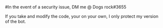#In the event of a security issue, DM me @ Dogs rock#3655

If you take and modify the code, your on your own, I only protect my version of the bot.
